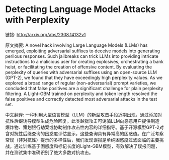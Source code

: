 # Detecting Language Model Attacks with Perplexity

链接: http://arxiv.org/abs/2308.14132v1

原文摘要:
A novel hack involving Large Language Models (LLMs) has emerged, exploiting
adversarial suffixes to deceive models into generating perilous responses. Such
jailbreaks can trick LLMs into providing intricate instructions to a malicious
user for creating explosives, orchestrating a bank heist, or facilitating the
creation of offensive content. By evaluating the perplexity of queries with
adversarial suffixes using an open-source LLM (GPT-2), we found that they have
exceedingly high perplexity values. As we explored a broad range of regular
(non-adversarial) prompt varieties, we concluded that false positives are a
significant challenge for plain perplexity filtering. A Light-GBM trained on
perplexity and token length resolved the false positives and correctly detected
most adversarial attacks in the test set.

中文翻译:
一种利用大型语言模型（LLM）的新型攻击手段近期出现，通过添加对抗性后缀诱导模型生成危险回复。此类越狱攻击可诱骗LLM向恶意用户提供制造爆炸物、策划银行劫案或协助制作攻击性内容的详细指导。基于开源模型GPT-2对含对抗性后缀查询的困惑度评估显示，这些查询具有异常高的困惑值。在广泛考察常规（非对抗性）提示的多样性后，我们发现误报是单纯困惑度过滤面临的主要挑战。通过训练基于困惑度和标记长度的Light-GBM模型，有效解决了误报问题，并在测试集中准确识别了绝大多数对抗攻击。
